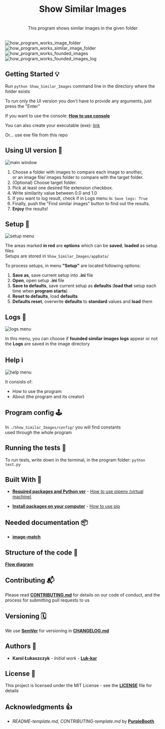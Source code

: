 <h1 align="center">Show Similar Images</h1>

<div align="center">
</br>This program shows similar images in the given folder
</br>
</br>
</div>

![how_program_works_image_folder](docs/images/how_it_works_001.png)
![how_program_works_similar_image_folder](docs/images/how_it_works_002.png)
![how_program_works_founded_images](docs/images/how_it_works_003.png)
![how_program_works_founded_images_log](docs/images/how_it_works_004.png)

## Getting Started 💡

Run `python Show_Similar_Images` command line in the directory where the folder exists

To run only the UI version you don't have to provide any arguments, just press the "Enter"

If you want to use the console: [**How to use console**](docs/How_to_use_console.md)

You can also create your executable (exe): [link](https://www.youtube.com/watch?v=UZX5kH72Yx4)

Or... use exe file from this repo

## Using UI version 👀

![main window](docs/images/How_to_use.png)

1. Choose a folder with images to compare each image to another,</br>
   or an image file/ images folder to compare with the target folder.
2. (Optional) Choose target folder.
3. Pick at least one desired file extension checkbox.
4. Write similarity value between 0.0 and 1.0
5. If you want to log result, check if in Logs menu is: `Save logs: True`
6. Finally, push the "Find similar images" button to find out the results.
7. **Enjoy** the results!

## Setup 💾

![setup menu](docs/images/Setup.png)

The areas marked **in red** are **options** which can be **saved**, **loaded** as setup files  
Setups are stored in `Show_Similar_Images/appData/`

To process setups, in menu **"Setup"** are located following options:

1. **Save as**, save current setup into **.ini** file
2. **Open**, open setup **.ini** file
3. **Save to defaults**, save current setup as **defaults** (**load that** setup each time when **program starts**)
4. **Reset to defaults**, load **defaults**
5. **Defaults reset**, overwrite **defaults** to **standard** values and **load** them

## Logs 📜

![logs menu](docs/images/Logs.png)

In this menu, you can choose if **founded similar images logs** appear or not  
the **Logs** are saved in the image directory

## Help ℹ️

![help menu](docs/images/Help.png)

It consists of:

- How to use the program
- About (the program and its creator)

## Program config 🕹️

In `./Show_Similar_Images/config/` you will find constants  
used through the whole program

## Running the tests 🧪

To run tests, write down in the terminal, in the program folder:
`python test.py`

## Built With 🧰

- [**Required packages and Python ver**](Pipfile) - [How to use pipenv (virtual machine)](https://pipenv-fork.readthedocs.io/en/latest/basics.html)

- [**Install packages on your computer**](requirements.txt) - [How to use pip](https://pip.pypa.io/en/latest/user_guide/#requirements-files)

## Needed documentation 📦

- [**image-match**](https://image-match.readthedocs.io/en/latest/index.html)

## Structure of the code 🧭

[**Flow diagram**](docs/images/simpified_model_of_program.png)

## Contributing 📬

Please read [**CONTRIBUTING.md**](docs/CONTRIBUTING.md) for details on our code of conduct, and the process for submitting pull requests to us

## Versioning 🗓️

We use [**SemVer**](http://semver.org/) for versioning in [**CHANGELOG.md**](docs/CHANGELOG.md)

## Authors 🎈

- **Karol Łukaszczyk** - _Initial work_ - [**Luk-kar**](https://github.com/Luk-kar)

## License 📜

This project is licensed under the MIT License - see the [**LICENSE**](docs/LICENSE) file for details

## Acknowledgments 👍

- _README-template.md, CONTRIBUTING-template.md_ by [**PurpleBooth**](https://gist.github.com/PurpleBooth)
